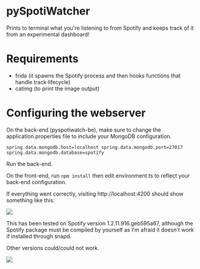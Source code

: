 # pySpotiWatcher
Prints to terminal what you're listening to from Spotify and keeps track of it from an experimental dashboard!

# Requirements
  * frida (it spawns the Spotify process and then hooks functions that handle track lifecycle)
  * catimg (to print the image output)
    
# Configuring the webserver
On the back-end (pyspotiwatch-be), make sure to change the application.properties file to include your MongoDB configuration.

`spring.data.mongodb.host=localhost
spring.data.mongodb.port=27017
spring.data.mongodb.database=spotify`

Run the back-end.

On the front-end, run `npm install` then edit environment.ts to reflect your back-end configuration.

If everything went correctly, visiting http://localhost:4200 should show something like this:

<img src="https://i.imgur.com/4RKSyWq.png">

This has been tested on Spotify version 1.2.11.916.geb595a67, although the Spotify package must be compiled by yourself as I'm afraid it doesn't work if installed through snapd.

Other versions could/could not work.

<img src="https://i.imgur.com/Xqc4Ulz.png">
